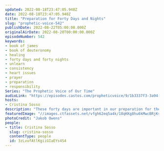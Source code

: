 ```yaml
---
updated: 2022-08-18T23:47:05.948Z
date: 2022-08-18T23:47:05.948Z
title: "Preparation for Forty Days and Nights"
slug: "prophetic-voice-542"
publishDate: 2022-08-22T05:00:00.000Z
originalAirDate: 2022-08-20T00:00:00.000Z
episodeNumber: 542
keywords:
- book of james
- book of deuteronomy
- healing
- forty days and forty nights
- unlearn
- consistency
- heart issues
- prayer
- preparation
- responsibility
Series: "The Prophetic Voice of Our Time"
audioLink: "https://episodes.castos.com/propheticvoice/9/1b3337f3-3a94-487b-9fce-5d5a0121544f/08-20-21-22-The-Prophetic-Voice-of-our-Time-mixdown-.mp3"
hosts:
- Cristina Sosso
description: "These forty days are important in our preparation for the things ahead. We must be willing to unlearn the things we used to do and allow the Holy Spirit to teach us new things. Be slow to anger and slow to speak. Remember that it is as much as we can receive, as much as we can believe, and as much as we can handle. But it always starts with the issues of the heart, so we must make ourselves ready and take responsibility. Put your faith in God alone. Take courage and take your stand."
featuredImage: "//images.ctfassets.net/vfgh62eq5a4k/18qKKg8hu6kMwcBRjKsBtN/a97a756dfbd660df2ec640a6a775f943/jakob-owens-uWbRcJSJLV8-unsplash__1_.jpg"
photoCredit: "Jakob Owens"
people:
- title: Cristina Sosso
  slug: cristina-sosso
  contentType: people
  id: 3zLvufAtlKgiiGIaEYs4S4
---
```

